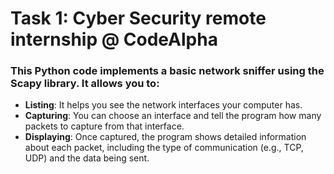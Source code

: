 # Task 1: Cyber Security remote internship @ CodeAlpha
### This Python code implements a basic network sniffer using the Scapy library. It allows you to:
- **Listing**: It helps you see the network interfaces your computer has.
- **Capturing**: You can choose an interface and tell the program how many packets to capture from that interface.
- **Displaying**: Once captured, the program shows detailed information about each packet, including the type of communication (e.g., TCP, UDP) and the data being sent.

